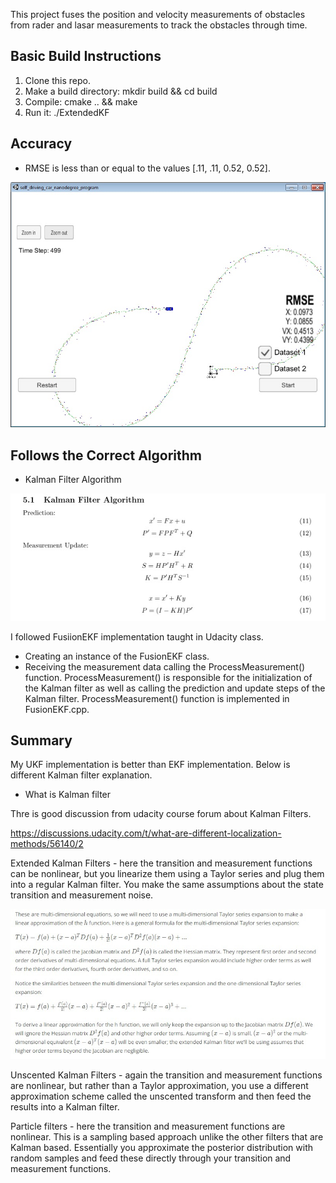 This project fuses the position and velocity measurements of obstacles from rader and lasar measurements to track the obstacles through time.  

[//]: # (Image References)

[image1]: ./resources/kf_algorithm.jpg 
[image2]: ./resources/test.jpg 
[image3]: ./resources/jacobian.jpg 



## Basic Build Instructions

1. Clone this repo.
2. Make a build directory: mkdir build && cd build
3. Compile: cmake .. && make
4. Run it: ./ExtendedKF


## Accuracy

- RMSE is less than or equal to the values [.11, .11, 0.52, 0.52].

![alt text][image2]


## Follows the Correct Algorithm


- Kalman Filter Algorithm 

![alt text][image1]


I followed FusiionEKF implementation taught in Udacity class. 

- Creating an instance of the FusionEKF class.
- Receiving the measurement data calling the ProcessMeasurement() function. ProcessMeasurement() is responsible for the initialization of the Kalman filter as well as calling the prediction and update steps of the Kalman filter. ProcessMeasurement() function is implemented in FusionEKF.cpp.

## Summary 

My UKF implementation is better than EKF implementation. Below is different Kalman filter explanation.

- What is Kalman filter 

Thre is good discussion from udacity course forum about Kalman Filters. 

https://discussions.udacity.com/t/what-are-different-localization-methods/56140/2


Extended Kalman Filters - here the transition and measurement functions can be nonlinear, but you linearize them using a Taylor series and plug them into a regular Kalman filter. You make the same assumptions about the state transition and measurement noise.

![alt text][image3]


Unscented Kalman Filters - again the transition and measurement functions are nonlinear, but rather than a Taylor approximation, you use a different approximation scheme called the unscented transform and then feed the results into a Kalman filter.


Particle filters - here the transition and measurement functions are nonlinear. This is a sampling based approach unlike the other filters that are Kalman based. Essentially you approximate the posterior distribution with random samples and feed these directly through your transition and measurement functions.
